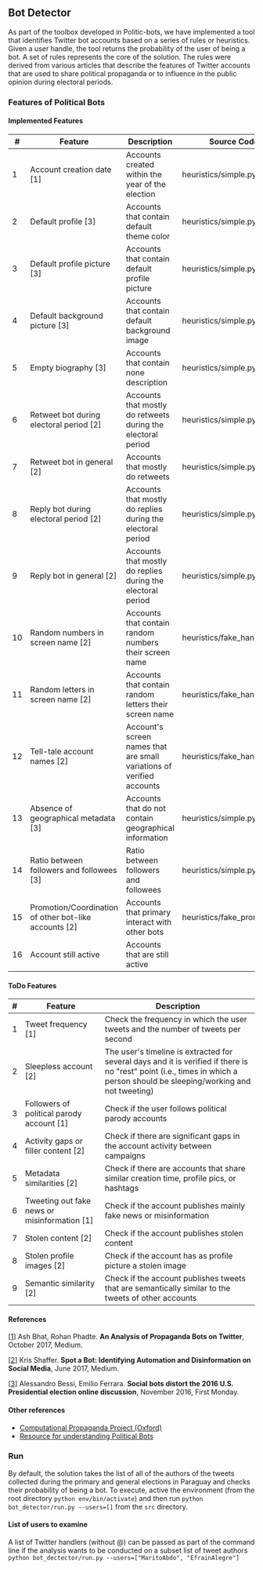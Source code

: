 ## Bot Detector

As part of the toolbox developed in Politic-bots, we have implemented a tool that identifies Twitter bot accounts based 
on a series of rules or heuristics. Given a user handle, the tool returns the probability of the user of being a bot. A 
set of rules represents the core of the solution. The rules were derived from various articles that describe the
features of Twitter accounts that are used to share political propaganda or to influence in the public opinion
during electoral periods. 

### Features of Political Bots

#### Implemented Features

| # | Feature                                               | Description                                                                                                                                                                           | Source Code                 | Documentation                                                                                     |
|---|-------------------------------------------------------|---------------------------------------------------------------------------------------------------------------------------------------------------------------------------------------|-----------------------------|---------------------------------------------------------------------------------------------------|
| 1 | Account creation date [1]                             | Accounts created within the year of the election                                                                                                                                      | heuristics/simple.py        | [Creation Date](https://github.com/ParticipaPY/politic-bots/wiki/Heuristic:-Creation-date)        |
| 2 | Default profile [3]                                   | Accounts that contain default theme color                                                                                    | heuristics/simple.py        | [Default Account](https://github.com/ParticipaPY/politic-bots/wiki/Heuristic:-Default-Account)    |
| 3 | Default profile picture [3]                           | Accounts that contain default profile picture | heuristics/simple.py        | [Default Account](https://github.com/ParticipaPY/politic-bots/wiki/Heuristic:-Default-Account)    |
| 4 | Default background picture [3]                        | Accounts that contain default background image                                                                                     | heuristics/simple.py        | [Default Account](https://github.com/ParticipaPY/politic-bots/wiki/Heuristic:-Default-Account)    |
| 5 | Empty biography [3]                                   | Accounts that contain none description | heuristics/simple.py        | [Default Account](https://github.com/ParticipaPY/politic-bots/wiki/Heuristic:-Default-Account)    |
| 6 | Retweet bot during electoral period [2]               | Accounts that mostly do retweets during the electoral period                                                                                                                          | heuristics/simple.py        | [Retweet Bot](https://github.com/ParticipaPY/politic-bots/wiki/Heuristic:-Retweet-Bot)            |
| 7 | Retweet bot in general [2]                            | Accounts that mostly do retweets                                                                                                                                                      | heuristics/simple.py        | [Retweet Bot](https://github.com/ParticipaPY/politic-bots/wiki/Heuristic:-Retweet-Bot)            |
| 8 | Reply bot during electoral period [2]                 | Accounts that mostly do replies during the electoral period                                                                                                                          | heuristics/simple.py         |             |
| 9 | Reply bot in general [2]                              | Accounts that mostly do replies during the electoral period                                                                                                                          | heuristics/simple.py         | 
| 10| Random numbers in screen name [2]                     | Accounts that contain random numbers their screen name                                                                                                                                | heuristics/fake_handlers.py | [Fake Handler](https://github.com/ParticipaPY/politic-bots/wiki/Heuristic:-Fake-Handler)          |
| 11|  Random letters in screen name [2]                     | Accounts that contain random letters their screen name                                                                                                                                | heuristics/fake_handlers.py | [Fake Handler](https://github.com/ParticipaPY/politic-bots/wiki/Heuristic:-Fake-Handler)          |
| 12| Tell-tale account names [2]                           | Account's screen names that are small variations of verified accounts                                                                                                                 | heuristics/fake_handlers.py | [Fake Handler](https://github.com/ParticipaPY/politic-bots/wiki/Heuristic:-Fake-Handler)          |
| 13| Absence of geographical metadata [3]                  | Accounts that do not contain geographical information                                                                                                                                 | heuristics/simple.py        | [Location](https://github.com/ParticipaPY/politic-bots/wiki/Heuristic:-Location)                  |
| 14| Ratio between followers and followees [3]             | Ratio between followers and followees                                                                                                               | heuristics/simple.py        | [Ratio FF](https://github.com/ParticipaPY/politic-bots/wiki/Heuristic:-Ratio-Followers-Followees) |
| 15| Promotion/Coordination of other bot-like accounts [2] | Accounts that primary interact with other bots                                                                                                                                        | heuristics/fake_promoter.py | [Fake Promoter](https://github.com/ParticipaPY/politic-bots/wiki/Heuristic:-Fake-Promoter)        |
| 16| Account still active                                  | Accounts that are still active                                                                                                                                        |  |         |

#### ToDo Features

| #  | Feature                                       | Description                                                                                                                                                                  |
|----|-----------------------------------------------|------------------------------------------------------------------------------------------------------------------------------------------------------------------------------|
| 1  | Tweet frequency [1]                           | Check the frequency in which the user tweets and the number of tweets per second                                                                                             |
| 2  | Sleepless account [2]                         | The user's timeline is extracted for several days and it is verified if there is no "rest" point (i.e., times in which a person should be sleeping/working and not tweeting) |
| 3  | Followers of political parody account [1]     | Check if the user follows political parody accounts                                                                                                                          |
| 4  | Activity gaps or filler content [2]           | Check if there are significant gaps in the account activity between campaigns                                                                                                |
| 5  | Metadata similarities [2]                     | Check if there are accounts that share similar creation time, profile pics, or hashtags                                                                                      |
| 6  | Tweeting out fake news or misinformation [1]  | Check if the account publishes mainly fake news or misinformation                                                                                                            |
| 7  | Stolen content [2]                            | Check if the account publishes stolen content                                                                                                                                |
| 8  | Stolen profile images [2]                     | Check if the account has as profile picture a stolen image                                                                                                                   |
| 9  | Semantic similarity [2]                       | Check if the account publishes tweets that are semantically similar to the tweets of other accounts                                                                          |

#### References

[[1](https://medium.com/@robhat/an-analysis-of-propaganda-bots-on-twitter-7b7ec57256ae)] 
Ash Bhat, Rohan Phadte. **An Analysis of Propaganda Bots on Twitter**, October 2017, Medium.

[[2](https://medium.com/data-for-democracy/spot-a-bot-identifying-automation-and-disinformation-on-social-media-2966ad93a203)]
Kris Shaffer. **Spot a Bot: Identifying Automation and Disinformation on Social Media**, June 2017, Medium.

[[3](http://journals.uic.edu/ojs/index.php/fm/article/view/7090/5653)] 
Alessandro Bessi, Emilio Ferrara. **Social bots distort the 2016 U.S. Presidential election online discussion**, 
November 2016, First Monday.

#### Other references

* [Computational Propaganda Project (Oxford)](http://comprop.oii.ox.ac.uk/)
* [Resource for understanding Political Bots](http://comprop.oii.ox.ac.uk/publishing/public-scholarship/resource-for-understanding-political-bots/)

### Run

By default, the solution takes the list of all of the authors of the tweets collected during the primary and general 
elections in Paraguay and checks their probability of being a bot. To execute, active the environment (from the root
directory `python env/bin/activate`) and then run `python bot_detector/run.py --users=[]` from the `src` directory.

#### List of users to examine
A list of Twitter handlers (without @) can be passed as part of the command line if the analysis wants to be conducted
on a subset list of tweet authors `python bot_dectector/run.py --users=["MaritoAbdo", "EfrainAlegre"]`
